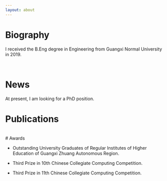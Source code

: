 ```yaml
---
layout: about 
---
```


# Biography
I received the B.Eng degree in Engineering from Guangxi Normal University in 2019. 

<br/>

# News
 At present, I am looking for a PhD position.
<br/>

# Publications

<br/>
# Awards

 * Outstanding University Graduates of Regular Institutes of Higher Education of Guangxi Zhuang Autonomous Region.

 * Third Prize in 10th Chinese Collegiate Computing Competition.

 * Third Prize in 11th Chinese Collegiate Computing Competition.